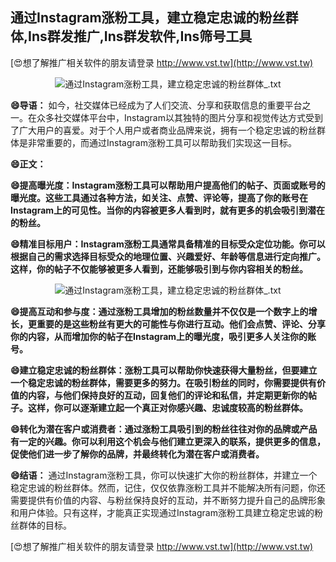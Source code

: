 ## **通过Instagram涨粉工具，建立稳定忠诚的粉丝群体,Ins群发推广,Ins群发软件,Ins筛号工具**

[😍想了解推广相关软件的朋友请登录 http://www.vst.tw](http://www.vst.tw)

 <center><img src="https://vst.tw/MP4/tuiguang/png/5.png" alt="通过Instagram涨粉工具，建立稳定忠诚的粉丝群体_.txt"></center>

**😄导语：**
如今，社交媒体已经成为了人们交流、分享和获取信息的重要平台之一。在众多社交媒体平台中，Instagram以其独特的图片分享和视觉传达方式受到了广大用户的喜爱。对于个人用户或者商业品牌来说，拥有一个稳定忠诚的粉丝群体是非常重要的，而通过Instagram涨粉工具可以帮助我们实现这一目标。

**😄正文：**

**😄提高曝光度：Instagram涨粉工具可以帮助用户提高他们的帖子、页面或账号的曝光度。这些工具通过各种方法，如关注、点赞、评论等，提高了你的账号在Instagram上的可见性。当你的内容被更多人看到时，就有更多的机会吸引到潜在的粉丝。**

**😄精准目标用户：Instagram涨粉工具通常具备精准的目标受众定位功能。你可以根据自己的需求选择目标受众的地理位置、兴趣爱好、年龄等信息进行定向推广。这样，你的帖子不仅能够被更多人看到，还能够吸引到与你内容相关的粉丝。**

 <center><img src="https://vst.tw/MP4/tuiguang/png/5.png" alt="通过Instagram涨粉工具，建立稳定忠诚的粉丝群体_.txt"></center>

**😄提高互动和参与度：通过涨粉工具增加的粉丝数量并不仅仅是一个数字上的增长，更重要的是这些粉丝有更大的可能性与你进行互动。他们会点赞、评论、分享你的内容，从而增加你的帖子在Instagram上的曝光度，吸引更多人关注你的账号。**

**😄建立稳定忠诚的粉丝群体：涨粉工具可以帮助你快速获得大量粉丝，但要建立一个稳定忠诚的粉丝群体，需要更多的努力。在吸引粉丝的同时，你需要提供有价值的内容，与他们保持良好的互动，回复他们的评论和私信，并定期更新你的帖子。这样，你可以逐渐建立起一个真正对你感兴趣、忠诚度较高的粉丝群体。**

**😄转化为潜在客户或消费者：通过涨粉工具吸引到的粉丝往往对你的品牌或产品有一定的兴趣。你可以利用这个机会与他们建立更深入的联系，提供更多的信息，促使他们进一步了解你的品牌，并最终转化为潜在客户或消费者。**

**😄结语：**
通过Instagram涨粉工具，你可以快速扩大你的粉丝群体，并建立一个稳定忠诚的粉丝群体。然而，记住，仅仅依靠涨粉工具并不能解决所有问题，你还需要提供有价值的内容、与粉丝保持良好的互动，并不断努力提升自己的品牌形象和用户体验。只有这样，才能真正实现通过Instagram涨粉工具建立稳定忠诚的粉丝群体的目标。

[😍想了解推广相关软件的朋友请登录 http://www.vst.tw](http://www.vst.tw)



